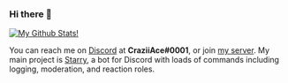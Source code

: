 ### Hi there 👋

[![My Github Stats!](https://github-readme-stats.vercel.app/api?username=craziiace)](https://github.com/craziiace/github-readme-stats)<br>

You can reach me on [Discord](https://discord.gg/zwyFZ7h) at **CraziiAce#0001**, or join [my server](https://discord.gg/zwyFZ7h).
My main project is [Starry](https://starrybot.xyz), a bot for Discord with loads of commands including logging, moderation, and reaction roles.
